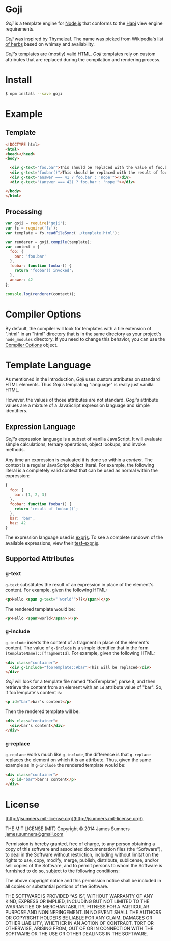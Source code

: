# Goji

*Goji* is a template engine for [Node.js](https://nodejs.org/) that conforms 
to the [Hapi](https://hapijs.com/) view engine requirements.

*Goji* was inspired by [Thymeleaf](https://www.thymeleaf.org/). The name was
picked from Wikipedia's [list of herbs](https://en.wikipedia.org/wiki/Category:Herbs)
based on whimsy and availability.

*Goji's* templates are (mostly) valid HTML. *Goji* templates rely on custom
attributes that are replaced during the compilation and rendering process.

# Install

```bash
$ npm install --save goji
```

# Example

## Template

```html
<!DOCTYPE html>
<html>
<head></head>
<body>

  <div g-text="foo.bar">This should be replaced with the value of foo.bar</div>
  <div g-text="foobar()">This should be replaced with the result of foobar()</div>
  <div g-text="answer === 41 ? foo.bar : 'nope'"></div>
  <div g-text="(answer === 42) ? foo.bar : 'nope'"></div>

</body>
</html>
```

## Processing

```javascript
var goji = require('goji');
var fs = require('fs');
var template = fs.readFileSync('./template.html');

var renderer = goji.compile(template);
var context = {
  foo: {
    bar: 'foo.bar'
  },
  foobar: function foobar() {
    return 'foobar() invoked';
  },
  answer: 42
};

console.log(renderer(context));
```

# Compiler Options

By default, the compiler will look for templates with a file extension of
".html" in an "html" directory that is in the same directory as your
project's `node_modules` directory. If you need to change this behavior, you
can use the
[Compiler Options](http://jsumners.github.io/goji/Compiler.html#Options)
object.

# Template Language

As mentioned in the introduction, *Goji* uses custom attributes on standard
HTML elements. Thus *Goji's* templating "language" is really just
vanilla HTML.

However, the values of those attributes are not standard. *Gogi's*
attribute values are a mixture of a JavaScript expression language
and simple identifiers.

## Expression Language

*Goji's* expression language is a subset of vanilla JavaScript. It will
evaluate simple calculations, ternary operations, object lookups, and
invoke methods.

Any time an expression is evaluated it is done so within a *context*. The
context is a regular JavaScript object literal. For example, the following
literal is a completely valid context that can be used as normal within
the expression:

```javascript
{
  foo: {
    bar: [1, 2, 3]
  },
  foobar: function foobar() {
    return 'result of foobar()`;
  },
  bar: 'bar',
  baz: 42
}
```

The expression language used is
[exprjs](https://github.com/jleibund/exprjs/). To see a complete rundown
of the available expressions, view their
[test-expr.js](https://github.com/jleibund/exprjs/blob/master/test/test-expr.js).

## Supported Attributes

### g-text
`g-text` substitutes the result of an expression in place of the element's
content. For example, given the following HTML:

```html
<p>Hello <span g-text="'world'">??</span>!</p>
```

The rendered template would be:

```html
<p>Hello <span>world</span>!</p>
```

### g-include
`g-include` inserts the content of a fragment in place of the element's
content. The value of `g-include` is a simple identifier that in the form
`[templateName]::[fragmentId]`. For example, given the following HTML:

```html
<div class="container">
  <div g-include="fooTemplate::#bar">This will be replaced</div>
</div>
```

*Goji* will look for a template file named "fooTemplate", parse it, and then
retrieve the content from an element with an `id` attribute value of "bar".
So, if fooTemplate's content is:

```html
<p id="bar">bar's content</p>
```

Then the rendered template will be:

```html
<div class="container">
  <div>bar's content</div>
</div>
```

### g-replace
`g-replace` works much like `g-include`, the difference is that `g-replace`
replaces the element on which it is an attribute. Thus, given the same
example as in `g-include` the rendered template would be:

```html
<div class="container">
  <p id="bar">bar's content</p>
</div>
```

# License

[http://jsumners.mit-license.org](http://jsumners.mit-license.org/)

THE MIT LICENSE (MIT) Copyright © 2014 James Sumners james.sumners@gmail.com

Permission is hereby granted, free of charge, to any person obtaining a copy of this software and associated documentation files (the “Software”), to deal in the Software without restriction, including without limitation the rights to use, copy, modify, merge, publish, distribute, sublicense, and/or sell copies of the Software, and to permit persons to whom the Software is furnished to do so, subject to the following conditions:

The above copyright notice and this permission notice shall be included in all copies or substantial portions of the Software.

THE SOFTWARE IS PROVIDED “AS IS”, WITHOUT WARRANTY OF ANY KIND, EXPRESS OR IMPLIED, INCLUDING BUT NOT LIMITED TO THE WARRANTIES OF MERCHANTABILITY, FITNESS FOR A PARTICULAR PURPOSE AND NONINFRINGEMENT. IN NO EVENT SHALL THE AUTHORS OR COPYRIGHT HOLDERS BE LIABLE FOR ANY CLAIM, DAMAGES OR OTHER LIABILITY, WHETHER IN AN ACTION OF CONTRACT, TORT OR OTHERWISE, ARISING FROM, OUT OF OR IN CONNECTION WITH THE SOFTWARE OR THE USE OR OTHER DEALINGS IN THE SOFTWARE.
